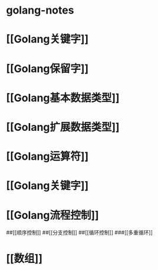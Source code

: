 # golang-notes

# [[Golang关键字]]
# [[Golang保留字]]
# [[Golang基本数据类型]]
# [[Golang扩展数据类型]]
# [[Golang运算符]]
# [[Golang关键字]]
# [[Golang流程控制]]
##[[顺序控制]]
##[[分支控制]]
##[[循环控制]]
###[[多重循环]]
# [[数组]]
